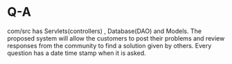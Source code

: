 # Q-A
com/src has Servlets(controllers) , Database(DAO) and Models.
The proposed system will allow the customers to post their problems and review
responses from the community to find a solution given by others.
Every question has a date time stamp when it is asked.
